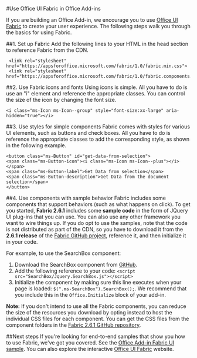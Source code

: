 
#Use Office UI Fabric in Office Add-ins

If you are building an Office Add-in, we encourage you to use [Office UI Fabric](https://github.com/OfficeDev/Office-UI-Fabric) to create your user experience. The following steps walk you through the basics for using Fabric.  

##1. Set up Fabric
Add the following lines to your HTML in the head section to reference Fabric from the CDN.

     <link rel="stylesheet" href="https://appsforoffice.microsoft.com/fabric/1.0/fabric.min.css">
	 <link rel="stylesheet" href="https://appsforoffice.microsoft.com/fabric/1.0/fabric.components.min.css">


##2. Use Fabric icons and fonts
Using icons is simple. All you have to do is use an "i" element and reference the appropriate classes. You can control the size of the icon by changing the font size.

    <i class="ms-Icon ms-Icon--group" style="font-size:xx-large" aria-hidden="true"></i>


##3. Use styles for simple components
Fabric comes with styles for various UI elements, such as buttons and check boxes. All you have to do is reference the appropriate classes to add the corresponding style, as shown in the following example.

    <button class="ms-Button" id="get-data-from-selection">
    <span class="ms-Button-icon"><i class="ms-Icon ms-Icon--plus"></i></span>
    <span class="ms-Button-label">Get Data from selection</span>
    <span class="ms-Button-description">Get Data from the document selection</span>
    </button>

##4. Use components with sample behavior
Fabric includes some components that support behaviors (such as what happens on click). To get you started, **Fabric 2.6.1** includes some **sample code** in the form of JQuery UI plug-ins that you can use. You can also use any other framework you want to wire things up. If you do opt to use the samples, note that the code is not distributed as part of the CDN, so you have to download it from the **2.6.1 release** of the [Fabric GitHub project](https://github.com/OfficeDev/office-ui-fabric-core/tree/release/2.6.1), reference it, and then initialize it in your code. 

For example, to use the SearchBox component:

1. Download the SearchBox component from [GitHub](https://github.com/OfficeDev/office-ui-fabric-core/tree/release/2.6.1/src/components/SearchBox).
2. Add the following reference to your code: `<script src="SearchBox/Jquery.SearchBox.js"></script>`
3. Initialize the component by making sure this line executes when your page is loaded: `$(".ms-SearchBox").SearchBox();`. We recommend that you include this in the `Office.Initialize` block of your add-in.     

**Note:** If you don't intend to use all the Fabric components, you can reduce the size of the resources you download by opting instead to host the individual CSS files for each component. You can get the CSS files from the component folders in the [Fabric 2.6.1 GitHub repository](https://github.com/OfficeDev/office-ui-fabric-core/tree/release/2.6.1). 


##Next steps
If you're looking for end-to-end samples that show you how to use Fabric, we've got you covered. See the [Office Add-in Fabric UI sample](https://github.com/OfficeDev/Office-Add-in-Fabric-UI-Sample). You can also explore the interactive [Office UI Fabric](https://github.com/OfficeDev/Office-UI-Fabric) website.

